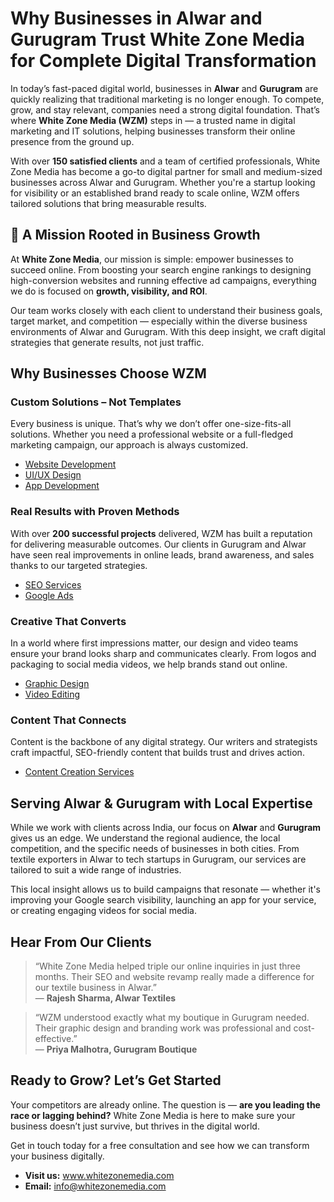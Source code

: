  <h1>Why Businesses in Alwar and Gurugram Trust White Zone Media for Complete Digital Transformation</h1>

  <p>
    In today’s fast-paced digital world, businesses in <strong>Alwar</strong> and <strong>Gurugram</strong> are quickly realizing that traditional marketing is no longer enough. To compete, grow, and stay relevant, companies need a strong digital foundation. That’s where <strong>White Zone Media (WZM)</strong> steps in — a trusted name in digital marketing and IT solutions, helping businesses transform their online presence from the ground up.
  </p>

  <p>
    With over <strong>150 satisfied clients</strong> and a team of certified professionals, White Zone Media has become a go-to digital partner for small and medium-sized businesses across Alwar and Gurugram. Whether you're a startup looking for visibility or an established brand ready to scale online, WZM offers tailored solutions that bring measurable results.
  </p>

  <h2>🚀 A Mission Rooted in Business Growth</h2>

  <p>
    At <strong>White Zone Media</strong>, our mission is simple: empower businesses to succeed online. From boosting your search engine rankings to designing high-conversion websites and running effective ad campaigns, everything we do is focused on <strong>growth, visibility, and ROI</strong>.
  </p>

  <p>
    Our team works closely with each client to understand their business goals, target market, and competition — especially within the diverse business environments of Alwar and Gurugram. With this deep insight, we craft digital strategies that generate results, not just traffic.
  </p>

  <h2>Why Businesses Choose WZM</h2>

  <h3>Custom Solutions – Not Templates</h3>
  <p>
    Every business is unique. That’s why we don’t offer one-size-fits-all solutions. Whether you need a professional website or a full-fledged marketing campaign, our approach is always customized.
  </p>
  <ul>
    <li><a href="https://whitezonemedia.com/web-development/" target="_blank">Website Development</a></li>
    <li><a href="https://whitezonemedia.com/ui-ux-design/" target="_blank">UI/UX Design</a></li>
    <li><a href="https://whitezonemedia.com/app-development/" target="_blank">App Development</a></li>
  </ul>

  <h3>Real Results with Proven Methods</h3>
  <p>
    With over <strong>200 successful projects</strong> delivered, WZM has built a reputation for delivering measurable outcomes. Our clients in Gurugram and Alwar have seen real improvements in online leads, brand awareness, and sales thanks to our targeted strategies.
  </p>
  <ul>
    <li><a href="https://whitezonemedia.com/seo/" target="_blank">SEO Services</a></li>
    <li><a href="https://whitezonemedia.com/google-ads/" target="_blank">Google Ads</a></li>
  </ul>

  <h3>Creative That Converts</h3>
  <p>
    In a world where first impressions matter, our design and video teams ensure your brand looks sharp and communicates clearly. From logos and packaging to social media videos, we help brands stand out online.
  </p>
  <ul>
    <li><a href="https://whitezonemedia.com/graphic-design/" target="_blank">Graphic Design</a></li>
    <li><a href="https://whitezonemedia.com/video-editing/" target="_blank">Video Editing</a></li>
  </ul>

  <h3>Content That Connects</h3>
  <p>
    Content is the backbone of any digital strategy. Our writers and strategists craft impactful, SEO-friendly content that builds trust and drives action.
  </p>
  <ul>
    <li><a href="https://whitezonemedia.com/content-creation/" target="_blank">Content Creation Services</a></li>
  </ul>

  <h2>Serving Alwar & Gurugram with Local Expertise</h2>

  <p>
    While we work with clients across India, our focus on <strong>Alwar</strong> and <strong>Gurugram</strong> gives us an edge. We understand the regional audience, the local competition, and the specific needs of businesses in both cities. From textile exporters in Alwar to tech startups in Gurugram, our services are tailored to suit a wide range of industries.
  </p>

  <p>
    This local insight allows us to build campaigns that resonate — whether it's improving your Google search visibility, launching an app for your service, or creating engaging videos for social media.
  </p>

  <h2>Hear From Our Clients</h2>

  <blockquote>
    “White Zone Media helped triple our online inquiries in just three months. Their SEO and website revamp really made a difference for our textile business in Alwar.”<br>
    — <strong>Rajesh Sharma, Alwar Textiles</strong>
  </blockquote>

  <blockquote>
    “WZM understood exactly what my boutique in Gurugram needed. Their graphic design and branding work was professional and cost-effective.”<br>
    — <strong>Priya Malhotra, Gurugram Boutique</strong>
  </blockquote>

  <h2>Ready to Grow? Let’s Get Started</h2>

  <p>
    Your competitors are already online. The question is — <strong>are you leading the race or lagging behind?</strong> White Zone Media is here to make sure your business doesn’t just survive, but thrives in the digital world.
  </p>

  <p>
    Get in touch today for a free consultation and see how we can transform your business digitally.
  </p>

  <ul>
    <li><strong>Visit us:</strong> <a href="https://www.whitezonemedia.com" target="_blank">www.whitezonemedia.com</a></li>
    <li><strong>Email:</strong> <a href="mailto:info@whitezonemedia.com">info@whitezonemedia.com</a></li>
  </ul>
